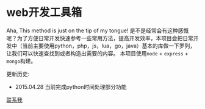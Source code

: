 web开发工具箱
====
Aha, This method is just on the tip of my tongue! 是不是经常会有这种感慨呢？为了方便日常开发快速参考一些常用方法，提高开发效率，本项目会把日常开发中（当前主要使用python，php，js，lua，go，java）基本的库做一下罗列，让我们可以快速查找到或者构造出需要的内容。
本项目使用`node` + `express` + `mongo`构建。

更新历史:
* 2015.04.28 当前完成python时间处理部分功能

[联系我](http://blog.liyanjie.top)
